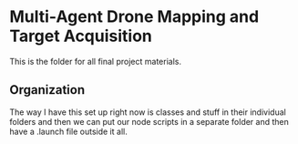 # Multi-Agent Drone Mapping and Target Acquisition
This is the folder for all final project materials.

## Organization
The way I have this set up right now is classes and stuff in their individual folders and then we can put our node scripts in a separate folder and then have a .launch file outside it all.
